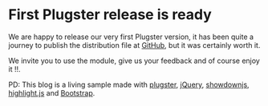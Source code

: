 # First Plugster release is ready

We are happy to release our very first Plugster version, it has been quite a journey to publish the distribution file at [GitHub](https://github.com/paranoid-software/plugster), but it was certainly worth it.

We invite you to use the module, give us your feedback and of course enjoy it !!.

PD: This blog is a living sample made with [plugster](https://github.com/paranoid-software/plugster), [jQuery](https://github.com/jquery/jquery), [showdownjs](http://showdownjs.com), [highlight.js](https://highlightjs.org/) and [Bootstrap](https://getbootstrap.com/).
